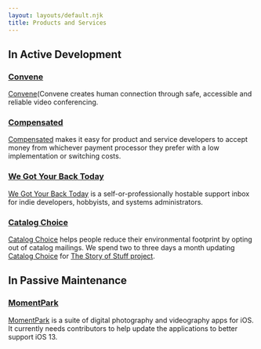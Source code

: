 ```yaml
---
layout: layouts/default.njk
title: Products and Services
---
```

## In Active Development

### [Convene](https://www.zinc.coop/convene)

[Convene](https://www.zinc.coop/convene)(Convene creates human connection through safe, accessible and reliable video conferencing.

### [Compensated](https://github.com/zinc-collective/compensated)

[Compensated](https://github.com/zinc-collective/compensated) makes it easy for product and service developers to accept money from whichever payment processor they prefer with a low implementation or switching costs.

### [We Got Your Back Today](https://www.wegotyourback.today)

[We Got Your Back Today](https://www.wegotyourback.today) is a self-or-professionally hostable support inbox for indie developers, hobbyists, and systems administrators.

### [Catalog Choice](https://www.catalogchoice.org)

[Catalog Choice](https://www.catalogchoice.org) helps people reduce their environmental footprint by opting out of catalog mailings. We spend two to three days a month updating [Catalog Choice](https://www.catalogchoice.org) for [The Story of Stuff project](https://storyofstuff.org/).

## In Passive Maintenance

### [MomentPark](https://www.momentpark.com)

[MomentPark](https://www.momentpark.com) is a suite of digital photography and videography apps for iOS. It currently needs contributors to help update the applications to better support iOS 13.
